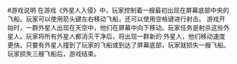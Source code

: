 #游戏说明
  在游戏《外星人入侵》中，玩家控制着一艘最初出现在屏幕底部中央的飞船。玩家可以使用箭头键左右移动飞船，还可以使用空格键进行射击。
游戏开始时，一群外星人出现在天空中，他们在屏幕中向下移动。玩家任务是射杀这些外星人。玩家将所有外星人都消灭干净后，将出现一群新的
外星人，他们移动速度更快。只要有外星人撞到了玩家的飞船或到达了屏幕底部，玩家就损失一艘飞船。玩家损失三艘飞船后，游戏结束。